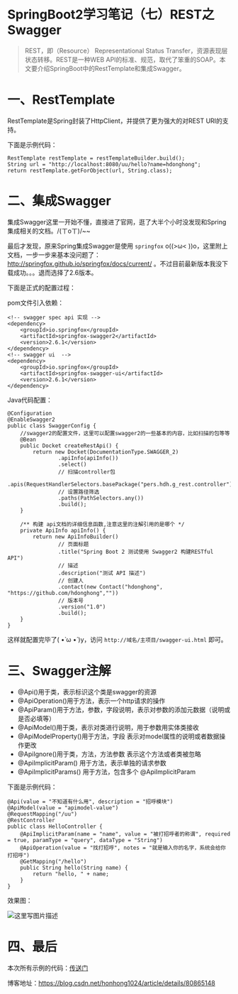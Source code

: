 # SpringBoot2学习笔记（七）REST之Swagger

> REST，即（Resource） Representational Status Transfer，资源表现层状态转移。REST是一种WEB API的标准、规范，取代了笨重的SOAP。本文要介绍SpringBoot中的RestTemplate和集成Swagger。

# 一、RestTemplate
RestTemplate是Spring封装了HttpClient，并提供了更为强大的对REST URI的支持。

下面是示例代码：
```
RestTemplate restTemplate = restTemplateBuilder.build();
String url = "http://localhost:8080/uu/hello?name=hdonghong";
return restTemplate.getForObject(url, String.class);
```

# 二、集成Swagger

集成Swagger这里一开始不懂，直接进了官网，逛了大半个小时没发现和Spring集成相关的文档。/(ㄒoㄒ)/~~

最后才发现，原来Spring集成Swagger是使用 `springfox` o((>ω< ))o，这里附上文档，一步一步来基本没问题了：http://springfox.github.io/springfox/docs/current/ 。不过目前最新版本我没下载成功。。。退而选择了2.6版本。

下面是正式的配置过程：

pom文件引入依赖：
```
<!-- swagger spec api 实现 -->
<dependency>
	<groupId>io.springfox</groupId>
	<artifactId>springfox-swagger2</artifactId>
	<version>2.6.1</version>
</dependency>
<!-- swagger ui  -->
<dependency>
	<groupId>io.springfox</groupId>
	<artifactId>springfox-swagger-ui</artifactId>
	<version>2.6.1</version>
</dependency>
```

Java代码配置：
```
@Configuration
@EnableSwagger2
public class SwaggerConfig {
    //swagger2的配置文件，这里可以配置swagger2的一些基本的内容，比如扫描的包等等
    @Bean
    public Docket createRestApi() {
        return new Docket(DocumentationType.SWAGGER_2)
                .apiInfo(apiInfo())
                .select()
                // 扫描controller包
                .apis(RequestHandlerSelectors.basePackage("pers.hdh.g_rest.controller"))
                // 设置路径筛选
                .paths(PathSelectors.any())
                .build();
    }

    /** 构建 api文档的详细信息函数,注意这里的注解引用的是哪个 */
    private ApiInfo apiInfo() {
        return new ApiInfoBuilder()
                // 页面标题
                .title("Spring Boot 2 测试使用 Swagger2 构建RESTful API")
                // 描述
                .description("测试 API 描述")
                // 创建人
                .contact(new Contact("hdonghong", "https://github.com/hdonghong",""))
                // 版本号
                .version("1.0")
                .build();
    }
}
```

这样就配置完毕了( •̀ ω •́ )y，访问 `http://域名/主项目/swagger-ui.html` 即可。

# 三、Swagger注解

- @Api()用于类，表示标识这个类是swagger的资源 
- @ApiOperation()用于方法，表示一个http请求的操作
- @ApiParam()用于方法，参数，字段说明，表示对参数的添加元数据（说明或是否必填等） 
- @ApiModel()用于类，表示对类进行说明，用于参数用实体类接收 
- @ApiModelProperty()用于方法，字段 表示对model属性的说明或者数据操作更改 
- @ApiIgnore()用于类，方法，方法参数 表示这个方法或者类被忽略
- @ApiImplicitParam() 用于方法，表示单独的请求参数
- @ApiImplicitParams() 用于方法，包含多个 @ApiImplicitParam 

下面是示例代码：
```
@Api(value = "不知道有什么用", description = "招呼模块")
@ApiModel(value = "apimodel-value")
@RequestMapping("/uu")
@RestController
public class HelloController {
    @ApiImplicitParam(name = "name", value = "被打招呼者的称谓", required = true, paramType = "query", dataType = "String")
    @ApiOperation(value = "找打招呼", notes = "就是输入你的名字，系统会给你打招呼")
    @GetMapping("/hello")
    public String hello(String name) {
        return "hello, " + name;
    }
}
```

效果图：

![这里写图片描述](https://img-blog.csdn.net/20180630110508382?watermark/2/text/aHR0cHM6Ly9ibG9nLmNzZG4ubmV0L2hvbmhvbmcxMDI0/font/5a6L5L2T/fontsize/400/fill/I0JBQkFCMA==/dissolve/70)

# 四、最后

本次所有示例的代码：[传送门](https://github.com/hdonghong/spring-learning/tree/master/springboot/g_rest)

博客地址：https://blog.csdn.net/honhong1024/article/details/80865148